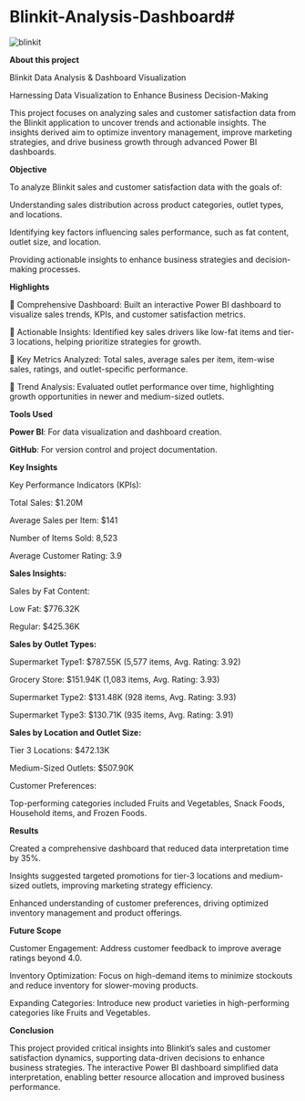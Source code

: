 # Blinkit-Analysis-Dashboard#
![blinkit](https://github.com/user-attachments/assets/5f013aa6-fa76-4742-b0e8-0c5daf3bb0a2)


**About this project**

Blinkit Data Analysis & Dashboard Visualization

Harnessing Data Visualization to Enhance Business Decision-Making

This project focuses on analyzing sales and customer satisfaction data from the Blinkit application to uncover trends and actionable insights. The insights derived aim to optimize inventory management, improve marketing strategies, and drive business growth through advanced Power BI dashboards.

**Objective**

To analyze Blinkit sales and customer satisfaction data with the goals of:

Understanding sales distribution across product categories, outlet types, and locations.

Identifying key factors influencing sales performance, such as fat content, outlet size, and location.

Providing actionable insights to enhance business strategies and decision-making processes.

**Highlights**

🔶 Comprehensive Dashboard: Built an interactive Power BI dashboard to visualize sales trends, KPIs, and customer satisfaction metrics.

🔶 Actionable Insights: Identified key sales drivers like low-fat items and tier-3 locations, helping prioritize strategies for growth.

🔶 Key Metrics Analyzed: Total sales, average sales per item, item-wise sales, ratings, and outlet-specific performance.

🔶 Trend Analysis: Evaluated outlet performance over time, highlighting growth opportunities in newer and medium-sized outlets.

**Tools Used**

**Power BI**: For data visualization and dashboard creation.

**GitHub**: For version control and project documentation.

**Key Insights**

Key Performance Indicators (KPIs):

Total Sales: $1.20M

Average Sales per Item: $141

Number of Items Sold: 8,523

Average Customer Rating: 3.9

**Sales Insights:**

Sales by Fat Content:

Low Fat: $776.32K

Regular: $425.36K

**Sales by Outlet Types:**

Supermarket Type1: $787.55K (5,577 items, Avg. Rating: 3.92)

Grocery Store: $151.94K (1,083 items, Avg. Rating: 3.93)

Supermarket Type2: $131.48K (928 items, Avg. Rating: 3.93)

Supermarket Type3: $130.71K (935 items, Avg. Rating: 3.91)

**Sales by Location and Outlet Size:**

Tier 3 Locations: $472.13K

Medium-Sized Outlets: $507.90K

Customer Preferences:

Top-performing categories included Fruits and Vegetables, Snack Foods, Household items, and Frozen Foods.


**Results**

Created a comprehensive dashboard that reduced data interpretation time by 35%.

Insights suggested targeted promotions for tier-3 locations and medium-sized outlets, improving marketing strategy efficiency.

Enhanced understanding of customer preferences, driving optimized inventory management and product offerings.

**Future Scope**

Customer Engagement: Address customer feedback to improve average ratings beyond 4.0.

Inventory Optimization: Focus on high-demand items to minimize stockouts and reduce inventory for slower-moving products.

Expanding Categories: Introduce new product varieties in high-performing categories like Fruits and Vegetables.

**Conclusion**

This project provided critical insights into Blinkit’s sales and customer satisfaction dynamics, supporting data-driven decisions to enhance business strategies. The interactive Power BI dashboard simplified data interpretation, enabling better resource allocation and improved business performance.
